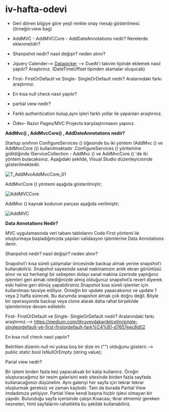 # iv-hafta-odevi
*  Geri dönen bilgiye göre yeşil renkte onay mesajı gösterilmesi. (örneğin:view bag)

*  AddMVC - AddMVCCore - AddDateAnnotations nedir? Nerelerde eklenmelidir?

 * Shanpshot nedir? nasıl değişir? neden alınır?

*  Jquery Calender--> [Datapicker](https://jqueryui.com/datepicker/) --> DueAt'i takvim tipinde eklemek nasıl yapılır? Araştırınız. (DateTimeUffset tipinden atamalar oluşucak)

*  First- FirstOrDefault ve Single- SingleOrDefault nedir? Aralarındaki farkı araştırınız.

*  En kısa null check nasıl yapılır?

* partial view nedir?

* Farklı authentication bulup,aynı işleri farklı yollar ile yapanları araştırınız.

* Ödev- Razor Pages/MVC Projects karşılaştırmasını yapınız.



**AddMvc() , AddMvcCore() , AddDateAnnotations nedir?**


Startup sınıfının ConfigureServices () öğesinde bu iki yöntem (AddMvc () ve AddMvcCore ()) kullanılmaktadır .ConfigureServices () yöntemine gidildiğinde IServiceCollection - AddMvc () ve AddMvcCore () 'de iki yöntem bulacaksınız. Aşağıdaki şekilde, Visual Studio düzenleyicisinde gösterilmektedir.


![T_AddMvcAddMvcCore_01](https://user-images.githubusercontent.com/66273342/86607462-f04e4780-bfb1-11ea-9e72-34cd894258e3.png)


AddMvcCore () yöntemi aşağıda gösterilmiştir;


![AddMVCCore](https://user-images.githubusercontent.com/66273342/86607526-06f49e80-bfb2-11ea-8d30-3cb7d72d45ec.png)


AddMvc () kaynak kodunun parçası aşağıda verilmiştir;


![AddMVC](https://user-images.githubusercontent.com/66273342/86607496-fe03cd00-bfb1-11ea-955f-12c06db5629d.png)


**Data Annotations Nedir?**

MVC uygulamasında veri tabanı tablolarını Code First yöntemi ile oluşturmaya başladığımızda yapılan validasyon işlemlerine Data Annotations denir.



Shanpshot nedir? nasıl değişir? neden alınır?

Snapshot’ı kısa süreli çalışmalar öncesinde backup almak yerine snapshot’ı kullanabiliriz. Snapshot sayesinde sanal makinamızın anlık ekran görüntüsü alınır ve siz herhangi bir sebepten dolayı sanal makina üzerinde yaptığınız işlemleri geri almak istediğinizde almış olduğunuz snapshot’a revert diyerek eski haline geri dönüş yapabilirsiniz.Snapshot kısa süreli işlemler için kullanılması tavsiye ediliyor. Örneğin bir update yapacaksınız ve update 1 veya 2 hafta sürecek. Bu durumda snapshot almak çok doğru değil. Böyle bir operasyonda backup  veya clone alarak daha rahat birşekilde işlemlerinize devam edilebilir.


First- FirstOrDefault ve Single- SingleOrDefault nedir? Aralarındaki farkı araştırınız.--> https://medium.com/@ruveydakardelcetin/single-singleordefault-ve-first-firstordefault-fark%C4%B1-d7657eec8d02



En kısa null check nasıl yapılır?

Belirtilen dizenin null mi yoksa boş bir dize mi ("") olduğunu gösterir.--> public static bool IsNullOrEmpty (string value);


Parial view nedir?


Bir işlemi birden fazla kez yapacaksak bir kalıp kullanırız. Örnğin oluşturacağımız bir resim galerisini web sitesinde birden fazla sayfada kullanacağımızı düşünelim. Aynı galeriyi her sayfa için tekrar tekrar oluşturmak gereksiz ve zaman kaybıdır. Tam da burada Partial View  imdadımıza yetişiyor. Partial View kendi başına hiçbir işlevi olmayan bir yapıdır. Bulunduğu sayfa içerisinde çalışır.Kısacası; tkrar etmemiz gereken nesneleri, html sayfalarını rahatlıktla bu şekilde kullanabiliriz.


